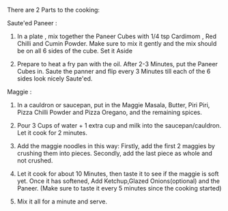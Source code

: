 There are 2 Parts to the cooking:

Saute'ed Paneer :
 1. In a plate , mix together the Paneer Cubes with 1/4 tsp Cardimom , Red Chilli and Cumin Powder. Make sure to mix it gently and the mix should be on all 6 sides of the cube. Set it Aside

 2. Prepare to heat a fry pan with the oil. After 2-3 Minutes, put the Paneer Cubes in. Saute the panner and flip every 3 Minutes till each of the 6 sides look nicely Saute'ed. 

Maggie :
 1. In a cauldron or saucepan, put in the Maggie Masala, Butter, Piri Piri, Pizza Chilli Powder and Pizza Oregano, and the remaining spices.

 2. Pour 3 Cups of water + 1 extra cup and milk into the saucepan/cauldron. Let it cook for 2 minutes. 

 3. Add the maggie noodles in this way:
    Firstly, add the first 2 maggies by crushing them into pieces.
    Secondly, add the last piece as whole and not crushed.

 4. Let it cook for about 10 Minutes, then taste it to see if the maggie is soft yet. Once it has softened, Add Ketchup,Glazed Onions(optional) and the Paneer. (Make sure to taste it every 5 minutes since the cooking started)

 5. Mix it all for a minute and serve.
